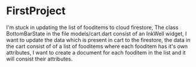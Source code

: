 # FirstProject

I'm stuck in updating the list of fooditems to cloud firestore, The class BottomBarState in the file models/cart.dart consist of an InkWell widget, I want to update the data which is present in cart to the firestore, the data in the cart consist of of a list of fooditems where each fooditem has it's own attributes, I want to create a document for each fooditem in the list and it will consist their attributes.
